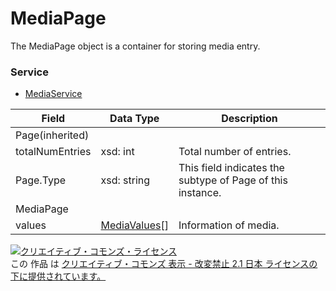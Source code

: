 # MediaPage
The MediaPage object is a container for storing media entry.
### Service
+ [MediaService](../services/MediaService.md)

| Field | Data Type | Description | 
|---|---|---|
| Page(inherited)|||
| totalNumEntries| xsd: int| Total number of entries. |
| Page.Type| xsd: string| This field indicates the subtype of Page of this instance. |
| MediaPage|||
| values| <a href="./MediaValues.md">MediaValues</a>[]| Information of media. |
<a rel="license" href="http://creativecommons.org/licenses/by-nd/2.1/jp/"><img alt="クリエイティブ・コモンズ・ライセンス" style="border-width:0" src="https://i.creativecommons.org/l/by-nd/2.1/jp/88x31.png" /></a><br />この 作品 は <a rel="license" href="http://creativecommons.org/licenses/by-nd/2.1/jp/">クリエイティブ・コモンズ 表示 - 改変禁止 2.1 日本 ライセンスの下に提供されています。</a>
